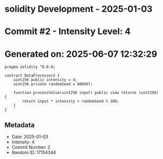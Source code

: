 ﻿# solidity Development - 2025-01-03
# Commit #2 - Intensity Level: 4
# Generated on: 2025-06-07 12:32:29
```solidity
pragma solidity ^0.8.0;

contract DataProcessor2 {
    uint256 public intensity = 4;
    uint256 private randomSeed = 480567;

    function processValue(uint256 input) public view returns (uint256) {
        return input * intensity + randomSeed % 100;
    }
}
```
## Metadata
- Date: 2025-01-03
- Intensity: 4
- Commit Number: 2
- Random ID: 17154344
